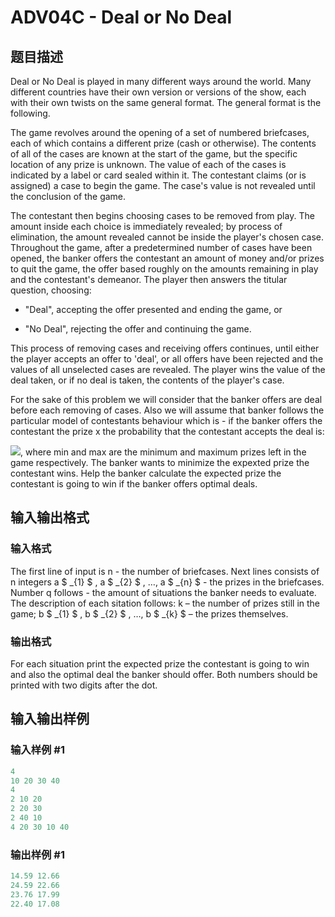 # ADV04C - Deal or No Deal

## 题目描述

Deal or No Deal is played in many different ways around the world. Many different countries have their own version or versions of the show, each with their own twists on the same general format. The general format is the following.

The game revolves around the opening of a set of numbered briefcases, each of which contains a different prize (cash or otherwise). The contents of all of the cases are known at the start of the game, but the specific location of any prize is unknown. The value of each of the cases is indicated by a label or card sealed within it. The contestant claims (or is assigned) a case to begin the game. The case's value is not revealed until the conclusion of the game.

The contestant then begins choosing cases to be removed from play. The amount inside each choice is immediately revealed; by process of elimination, the amount revealed cannot be inside the player's chosen case. Throughout the game, after a predetermined number of cases have been opened, the banker offers the contestant an amount of money and/or prizes to quit the game, the offer based roughly on the amounts remaining in play and the contestant's demeanor. The player then answers the titular question, choosing:

- "Deal", accepting the offer presented and ending the game, or

- "No Deal", rejecting the offer and continuing the game.

This process of removing cases and receiving offers continues, until either the player accepts an offer to 'deal', or all offers have been rejected and the values of all unselected cases are revealed. The player wins the value of the deal taken, or if no deal is taken, the contents of the player's case.

For the sake of this problem we will consider that the banker offers are deal before each removing of cases. Also we will assume that banker follows the particular model of contestants behaviour which is - if the banker offers the contestant the prize x the probability that the contestant accepts the deal is:

![](https://cdn.luogu.com.cn/upload/vjudge_pic/SP7860/8a0b68b1435d44803019022979a23548e8682d2a.png), where min and max are the minimum and maximum prizes left in the game respectively. The banker wants to minimize the expexted prize the contestant wins. Help the banker calculate the expected prize the contestant is going to win if the banker offers optimal deals.

## 输入输出格式

### 输入格式

The first line of input is n - the number of briefcases. Next lines consists of n integers a $ _{1} $ , a $ _{2} $ , …, a $ _{n} $ - the prizes in the briefcases. Number q follows - the amount of situations the banker needs to evaluate. The description of each sitation follows: k – the number of prizes still in the game; b $ _{1} $ , b $ _{2} $ , …, b $ _{k} $ – the prizes themselves.

### 输出格式

For each situation print the expected prize the contestant is going to win and also the optimal deal the banker should offer. Both numbers should be printed with two digits after the dot.

## 输入输出样例

### 输入样例 #1

```cpp
4
10 20 30 40
4
2 10 20
2 20 30
2 40 10
4 20 30 10 40
```


### 输出样例 #1

```cpp
14.59 12.66
24.59 22.66
23.76 17.99
22.40 17.08
```


